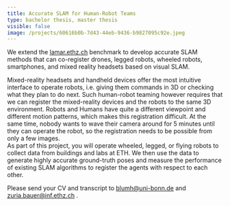 ```yaml
---
title: Accurate SLAM for Human-Robot Teams
type: bachelor thesis, master thesis
visible: false
image: /projects/60616b0b-7d43-44eb-9436-b9827095c92e.jpeg
---
```

We extend the [lamar.ethz.ch](http://lamar.ethz.ch) benchmark to develop accurate SLAM methods that can co-register drones, legged robots, wheeled robots, smartphones, and mixed reality headsets based on visual SLAM.

Mixed-reality headsets and handheld devices offer the most intuitive interface to operate robots, i.e. giving them commands in 3D or checking what they plan to do next. Such human-robot teaming however requires that we can register the mixed-reality devices and the robots to the same 3D environment. Robots and Humans have quite a different viewpoint and different motion patterns, which makes this registration difficult. At the same time, nobody wants to wave their camera around for 5 minutes until they can operate the robot, so the registration needs to be possible from only a few images.  
As part of this project, you will operate wheeled, legged, or flying robots to collect data from buildings and labs at ETH. We then use the data to generate highly accurate ground-truth poses and measure the performance of existing SLAM algorithms to register the agents with respect to each other.

Please send your CV and transcript to [blumh@uni-bonn.de](mailto:blumh@ethz.ch) and [zuria.bauer@inf.ethz.ch](mailto:zuria.bauer@inf.ethz.ch) .